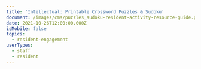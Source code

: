 ```yaml
---
title: 'Intellectual: Printable Crossword Puzzles & Sudoku'
document: /images/cms/puzzles_sudoku-resident-activity-resource-guide.pdf
date: 2021-10-26T12:00:00.000Z
isMobile: false
topics:
  - resident-engagement
userTypes:
  - staff
  - resident
---
```

